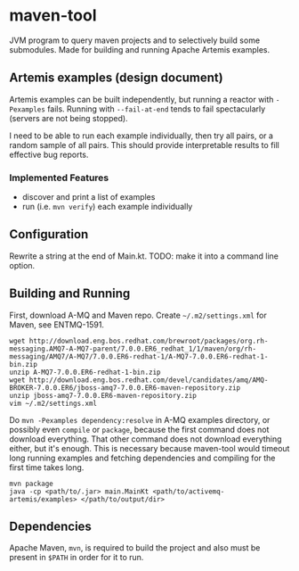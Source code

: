 # maven-tool

JVM program to query maven projects and to selectively build some submodules. Made for building and running Apache Artemis examples.

## Artemis examples (design document)

Artemis examples can be built independently, but running a reactor with `-Pexamples` fails. Running with `--fail-at-end` tends to fail spectacularly (servers are not being stopped).

I need to be able to run each example individually, then try all pairs, or a random sample of all pairs. This should provide interpretable results to fill effective bug reports.

### Implemented Features

  * discover and print a list of examples
  * run (i.e. `mvn verify`) each example individually

## Configuration

Rewrite a string at the end of Main.kt. TODO: make it into a command line option.

## Building and Running

First, download A-MQ and Maven repo. Create `~/.m2/settings.xml` for Maven, see ENTMQ-1591.

    wget http://download.eng.bos.redhat.com/brewroot/packages/org.rh-messaging.AMQ7-A-MQ7-parent/7.0.0.ER6_redhat_1/1/maven/org/rh-messaging/AMQ7/A-MQ7/7.0.0.ER6-redhat-1/A-MQ7-7.0.0.ER6-redhat-1-bin.zip
    unzip A-MQ7-7.0.0.ER6-redhat-1-bin.zip
    wget http://download.eng.bos.redhat.com/devel/candidates/amq/AMQ-BROKER-7.0.0.ER6/jboss-amq7-7.0.0.ER6-maven-repository.zip
    unzip jboss-amq7-7.0.0.ER6-maven-repository.zip
    vim ~/.m2/settings.xml

Do `mvn -Pexamples dependency:resolve` in A-MQ examples directory, or possibly even `compile` or `package`, because the first command does not download everything. That other command does not download everything either, but it's enough. This is necessary because maven-tool would timeout long running examples and fetching dependencies and compiling for the first time takes long.

    mvn package
    java -cp <path/to/.jar> main.MainKt <path/to/activemq-artemis/examples> </path/to/output/dir>

## Dependencies

Apache Maven, `mvn`, is required to build the project and also must be present in `$PATH` in order for it to run.